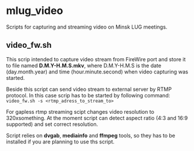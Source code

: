 mlug_video
==========

Scripts for capturing and streaming video on Minsk LUG meetings.

## video_fw.sh 
This scrip intended to capture video stream from FireWire port and store it to file named **D.M.Y-H.M.S.mkv**, where D.M.Y-H.M.S is the date (day.month.year) and time (hour.minute.second) when video capturing was started.

Beside this script can send video stream to external server by RTMP protocol. In this case scrip has to be started by following command:  
`video_fw.sh -s <rtmp_adress_to_stream_to>`

For gapless rtmp streaming scipt changes video resolution to 320xsomething. At the moment script can detect aspect ratio (4:3 and 16:9 supported) and set correct resolution.

Script relies on **dvgab**, **mediainfo** and **ffmpeg** tools, so they has to be installed if you are planning to use ths script.
